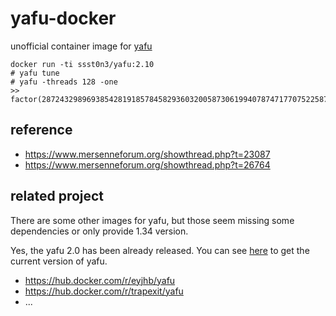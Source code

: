 # yafu-docker

unofficial container image for [yafu](https://github.com/bbuhrow/yafu)

```
docker run -ti ssst0n3/yafu:2.10
# yafu tune
# yafu -threads 128 -one
>> factor(2872432989693854281918578458293603200587306199407874717707522587993136874097838265650829958344702997782980206004276973399784460125581362617464018665640001)
```

## reference

* https://www.mersenneforum.org/showthread.php?t=23087
* https://www.mersenneforum.org/showthread.php?t=26764

## related project

There are some other images for yafu, but those seem missing some dependencies or only provide 1.34 version.

Yes, the yafu 2.0 has been already released. You can see [here](https://github.com/bbuhrow/yafu/blob/master/include/yafu.h#L25) to get the current version of yafu.

* https://hub.docker.com/r/eyjhb/yafu
* https://hub.docker.com/r/trapexit/yafu
* ...